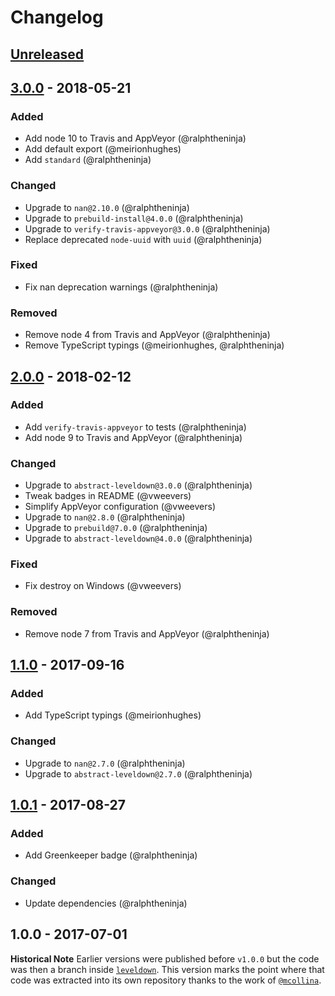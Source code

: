 # Changelog

## [Unreleased]

## [3.0.0] - 2018-05-21

### Added
* Add node 10 to Travis and AppVeyor (@ralphtheninja)
* Add default export (@meirionhughes)
* Add `standard` (@ralphtheninja)

### Changed
* Upgrade to `nan@2.10.0` (@ralphtheninja)
* Upgrade to `prebuild-install@4.0.0` (@ralphtheninja)
* Upgrade to `verify-travis-appveyor@3.0.0` (@ralphtheninja)
* Replace deprecated `node-uuid` with `uuid` (@ralphtheninja)

### Fixed
* Fix nan deprecation warnings (@ralphtheninja)

### Removed
* Remove node 4 from Travis and AppVeyor (@ralphtheninja)
* Remove TypeScript typings (@meirionhughes, @ralphtheninja)

## [2.0.0] - 2018-02-12

### Added
* Add `verify-travis-appveyor` to tests (@ralphtheninja)
* Add node 9 to Travis and AppVeyor (@ralphtheninja)

### Changed
* Upgrade to `abstract-leveldown@3.0.0` (@ralphtheninja)
* Tweak badges in README (@vweevers)
* Simplify AppVeyor configuration (@vweevers)
* Upgrade to `nan@2.8.0` (@ralphtheninja)
* Upgrade to `prebuild@7.0.0` (@ralphtheninja)
* Upgrade to `abstract-leveldown@4.0.0` (@ralphtheninja)

### Fixed
* Fix destroy on Windows (@vweevers)

### Removed
* Remove node 7 from Travis and AppVeyor (@ralphtheninja)

## [1.1.0] - 2017-09-16

### Added
* Add TypeScript typings (@meirionhughes)

### Changed
* Upgrade to `nan@2.7.0` (@ralphtheninja)
* Upgrade to `abstract-leveldown@2.7.0` (@ralphtheninja)

## [1.0.1] - 2017-08-27

### Added
* Add Greenkeeper badge (@ralphtheninja)

### Changed
* Update dependencies (@ralphtheninja)

## 1.0.0 - 2017-07-01

**Historical Note** Earlier versions were published before `v1.0.0` but the code was then a branch inside [`leveldown`](https://github.com/level/leveldown). This version marks the point where that code was extracted into its own repository thanks to the work of [`@mcollina`](https://github.com/mcollina).

[Unreleased]: https://github.com/level/rocksdb/compare/v3.0.0...HEAD
[3.0.0]: https://github.com/level/rocksdb/compare/v2.0.0...v3.0.0
[2.0.0]: https://github.com/level/rocksdb/compare/v1.1.0...v2.0.0
[1.1.0]: https://github.com/level/rocksdb/compare/v1.0.1...v1.1.0
[1.0.1]: https://github.com/level/rocksdb/compare/v1.0.0...v1.0.1
